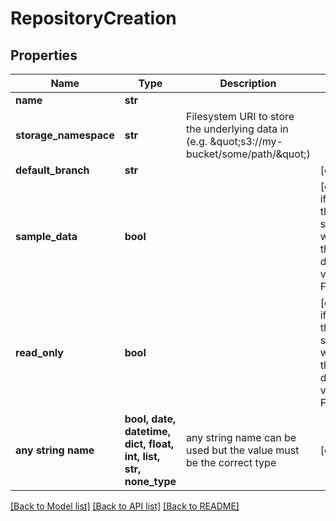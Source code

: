 # RepositoryCreation


## Properties
Name | Type | Description | Notes
------------ | ------------- | ------------- | -------------
**name** | **str** |  | 
**storage_namespace** | **str** | Filesystem URI to store the underlying data in (e.g. \&quot;s3://my-bucket/some/path/\&quot;) | 
**default_branch** | **str** |  | [optional] 
**sample_data** | **bool** |  | [optional]  if omitted the server will use the default value of False
**read_only** | **bool** |  | [optional]  if omitted the server will use the default value of False
**any string name** | **bool, date, datetime, dict, float, int, list, str, none_type** | any string name can be used but the value must be the correct type | [optional]

[[Back to Model list]](../README.md#documentation-for-models) [[Back to API list]](../README.md#documentation-for-api-endpoints) [[Back to README]](../README.md)


